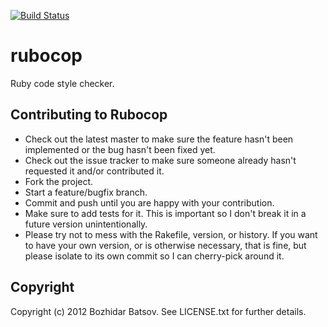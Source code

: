 [![Build Status](https://travis-ci.org/bbatsov/rubocop.png)](https://travis-ci.org/bbatsov/rubocop)

# rubocop

Ruby code style checker.

## Contributing to Rubocop
 
* Check out the latest master to make sure the feature hasn't been implemented or the bug hasn't been fixed yet.
* Check out the issue tracker to make sure someone already hasn't requested it and/or contributed it.
* Fork the project.
* Start a feature/bugfix branch.
* Commit and push until you are happy with your contribution.
* Make sure to add tests for it. This is important so I don't break it in a future version unintentionally.
* Please try not to mess with the Rakefile, version, or history. If you want to have your own version, or is otherwise necessary, that is fine, but please isolate to its own commit so I can cherry-pick around it.

## Copyright

Copyright (c) 2012 Bozhidar Batsov. See LICENSE.txt for
further details.

